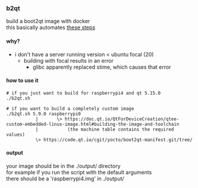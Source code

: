 ### b2qt
build a boot2qt image with docker<br>
this basically automates [these steps](https://doc.qt.io/QtForDeviceCreation/qtee-custom-embedded-linux-image.html)
#### why?
- i don't have a server running version < ubuntu focal (20)
    - building with focal results in an error
        - glibc apparently replaced stime, which causes that error

#### how to use it
```
# if you just want to build for raspberrypi4 and qt 5.15.0
./b2qt.sh

# if you want to build a completely custom image
./b2qt.sh 5.9.0 raspberrypi0
           |       \> https://doc.qt.io/QtForDeviceCreation/qtee-custom-embedded-linux-image.html#building-the-image-and-toolchain
           |           (the machine table contains the required values)
           \> https://code.qt.io/cgit/yocto/boot2qt-manifest.git/tree/
```

#### output
your image should be in the ./output/ directory<br>
for example if you run the script with the default arguments<br>
there should be a 'raspberrypi4.img' in ./output/